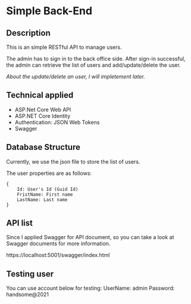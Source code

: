 # Simple Back-End

## Description

This is an simple RESTful API to manage users. 

The admin has to sign in to the back office side. After sign-in successful, the admin can retrieve the list of users and add/update/delete the user.

*About the update/delete an user, I will impletement later.*

## Technical applied
- ASP.Net Core Web API
- ASP.NET Core Identity
- Authentication: JSON Web Tokens
- Swagger

## Database Structure
Currently, we use the json file to store the list of users.

The user properties are as follows:

```
{
    Id: User's Id (Guid Id)
    FristName: First name
    LastName: Last name
}
```
## API list
Since I applied Swagger for API document, so you can take a look at Swagger documents for more information.

https://localhost:5001/swagger/index.html

## Testing user
You can use account below for testing:
UserName: admin
Password: handsome@2021
